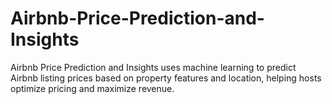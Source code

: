 # Airbnb-Price-Prediction-and-Insights
Airbnb Price Prediction and Insights uses machine learning to predict Airbnb listing prices based on property features and location, helping hosts optimize pricing and maximize revenue.

